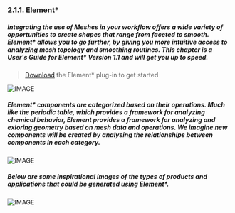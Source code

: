 ### 2.1.1. Element* 

##### Integrating the use of Meshes in your workflow offers a wide variety of opportunities to create shapes that range from faceted to smooth. Element\* allows you to go further, by giving you more intuitive access to analyzing mesh topology and smoothing routines. This chapter is a User's Guide for Element\* Version 1.1 and will get you up to speed. 

> [Download](http://www.food4rhino.com/project/element) the Element* plug-in to get started

![IMAGE](images/2-1-1/2-1-1_000_Cover.png)

##### Element\* components are categorized based on their operations. Much like the periodic table, which provides a framework for analyzing chemical behavior, Element provides a framework for analyzing and exloring geometry based on mesh data and operations. We imagine new components will be created by analysing the relationships between components in each category.

![IMAGE](images/2-1-1/2-1-1_001_Element_Icons_Cover.png)

##### Below are some inspirational images of the types of products and applications that could be generated using Element*.

![IMAGE](images/2-1-1/2-1-1_002_Element-Primer-Reference-Images.jpg)